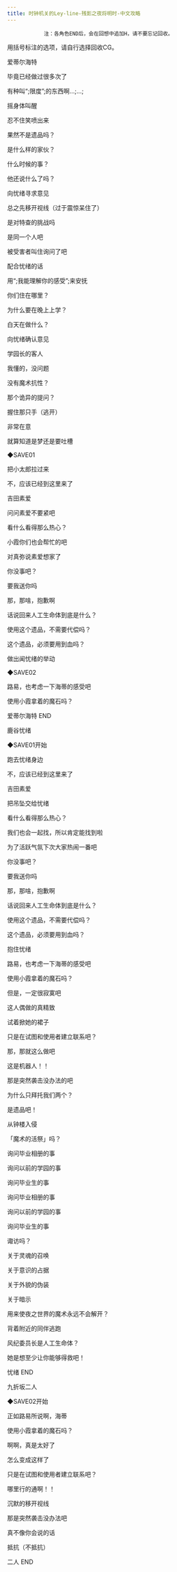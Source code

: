 ```yaml
---
title: 时钟机关的Ley-line-残影之夜将明时-中文攻略
---
```


                注：各角色END后，会在回想中追加H，请不要忘记回收。

用括号标注的选项，请自行选择回收CG。



爱蒂尔海特



毕竟已经做过很多次了

有种叫“;限度”;的东西啊…;…;

摇身体叫醒

忍不住笑喷出来

果然不是遗品吗？

是什么样的家伙？

什么时候的事？

他还说什么了吗？

向忧绪寻求意见

总之先移开视线（过于震惊呆住了）

是对特查的挑战吗

是同一个人吧

被受害者叫住询问了吧

配合忧绪的话

用“;我能理解你的感受”;来安抚

你们住在哪里？

为什么要在晚上上学？

白天在做什么？

向忧绪确认意见

学园长的客人

我懂的，没问题

没有魔术抗性？

那个诡异的提问？

握住那只手（逃开）

非常在意

就算知道是梦还是要吐槽

◆SAVE01

把小太郎拉过来

不，应该已经到这里来了

吉田素爱

问问素爱不要紧吧

看什么看得那么热心？

小霞你们也会帮忙的吧

对真弥说素爱想家了

你没事吧？

要我送你吗

那，那啥，抱歉啊

话说回来人工生命体到底是什么？

使用这个遗品，不需要代偿吗？

这个遗品，必须要用到血吗？

做出闻忧绪的举动

◆SAVE02

路易，也考虑一下海蒂的感受吧

使用小霞拿着的魔石吗？



爱蒂尔海特 END



鹿谷忧绪



◆SAVE01开始

跑去忧绪身边

不，应该已经到这里来了

吉田素爱

把吊坠交给忧绪

看什么看得那么热心？

我们也会一起找，所以肯定能找到啦

为了活跃气氛下次大家热闹一番吧

你没事吧？

要我送你吗

那，那啥，抱歉啊

话说回来人工生命体到底是什么？

使用这个遗品，不需要代偿吗？

这个遗品，必须要用到血吗？

抱住忧绪

路易，也考虑一下海蒂的感受吧

使用小霞拿着的魔石吗？

但是，一定很寂寞吧

这人偶做的真精致

试着掀她的裙子

只是在试图和使用者建立联系吧？

那，那就这么做吧

这是机器人！！

那是突然袭击没办法的吧

为什么只拜托我们两个？

是遗品吧！

从钟楼入侵

「魔术的活祭」吗？

询问毕业相册的事

询问以前的学园的事

询问毕业生的事

询问毕业相册的事

询问以前的学园的事

询问毕业生的事

诹访吗？

关于灵魂的召唤

关于意识的占据

关于外貌的伪装

关于暗示

用来使夜之世界的魔术永远不会解开？

背着附近的同伴逃跑

风纪委员长是人工生命体？

她是想至少让你能够得救吧！



忧绪 END



九折坂二人



◆SAVE02开始

正如路易所说啊，海蒂

使用小霞拿着的魔石吗？

啊啊，真是太好了

怎么变成这样了

只是在试图和使用者建立联系吧？

哪里行的通啊！！

沉默的移开视线

那是突然袭击没办法吧

真不像你会说的话

抵抗（不抵抗）



二人 END


              
